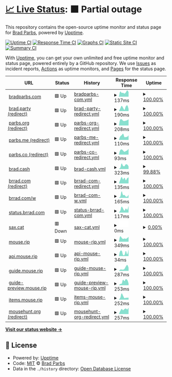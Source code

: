 # [📈 Live Status](https://bradp.github.io/uptime): <!--live status--> **🟧 Partial outage**

This repository contains the open-source uptime monitor and status page for [Brad Parbs](https://brad.party), powered by [Upptime](https://github.com/upptime/upptime).

[![Uptime CI](https://github.com/koj-co/upptime/workflows/Uptime%20CI/badge.svg)](https://github.com/koj-co/upptime/actions?query=workflow%3A%22Uptime+CI%22)
[![Response Time CI](https://github.com/koj-co/upptime/workflows/Response%20Time%20CI/badge.svg)](https://github.com/koj-co/upptime/actions?query=workflow%3A%22Response+Time+CI%22)
[![Graphs CI](https://github.com/koj-co/upptime/workflows/Graphs%20CI/badge.svg)](https://github.com/koj-co/upptime/actions?query=workflow%3A%22Graphs+CI%22)
[![Static Site CI](https://github.com/koj-co/upptime/workflows/Static%20Site%20CI/badge.svg)](https://github.com/koj-co/upptime/actions?query=workflow%3A%22Static+Site+CI%22)
[![Summary CI](https://github.com/koj-co/upptime/workflows/Summary%20CI/badge.svg)](https://github.com/koj-co/upptime/actions?query=workflow%3A%22Summary+CI%22)

With [Upptime](https://upptime.js.org), you can get your own unlimited and free uptime monitor and status page, powered entirely by a GitHub repository. We use [Issues](https://github.com/bradp/uptime/issues) as incident reports, [Actions](https://github.com/bradp/uptime/actions) as uptime monitors, and [Pages](https://bradp.github.io/uptime) for the status page.

<!--start: status pages-->
<!-- This summary is generated by Upptime (https://github.com/upptime/upptime) -->
<!-- Do not edit this manually, your changes will be overwritten -->
<!-- prettier-ignore -->
| URL | Status | History | Response Time | Uptime |
| --- | ------ | ------- | ------------- | ------ |
| <img alt="" src="https://bradparbs.com/images/icons/favicon-32x32.png" height="13"> [bradparbs.com](https://bradparbs.com) | 🟩 Up | [bradparbs-com.yml](https://github.com/bradp/uptime/commits/HEAD/history/bradparbs-com.yml) | <details><summary><img alt="Response time graph" src="./graphs/bradparbs-com/response-time-week.png" height="20"> 137ms</summary><br><a href="https://status.brrad.com/history/bradparbs-com"><img alt="Response time 156" src="https://img.shields.io/endpoint?url=https%3A%2F%2Fraw.githubusercontent.com%2Fbradp%2Fuptime%2FHEAD%2Fapi%2Fbradparbs-com%2Fresponse-time.json"></a><br><a href="https://status.brrad.com/history/bradparbs-com"><img alt="24-hour response time 142" src="https://img.shields.io/endpoint?url=https%3A%2F%2Fraw.githubusercontent.com%2Fbradp%2Fuptime%2FHEAD%2Fapi%2Fbradparbs-com%2Fresponse-time-day.json"></a><br><a href="https://status.brrad.com/history/bradparbs-com"><img alt="7-day response time 137" src="https://img.shields.io/endpoint?url=https%3A%2F%2Fraw.githubusercontent.com%2Fbradp%2Fuptime%2FHEAD%2Fapi%2Fbradparbs-com%2Fresponse-time-week.json"></a><br><a href="https://status.brrad.com/history/bradparbs-com"><img alt="30-day response time 146" src="https://img.shields.io/endpoint?url=https%3A%2F%2Fraw.githubusercontent.com%2Fbradp%2Fuptime%2FHEAD%2Fapi%2Fbradparbs-com%2Fresponse-time-month.json"></a><br><a href="https://status.brrad.com/history/bradparbs-com"><img alt="1-year response time 148" src="https://img.shields.io/endpoint?url=https%3A%2F%2Fraw.githubusercontent.com%2Fbradp%2Fuptime%2FHEAD%2Fapi%2Fbradparbs-com%2Fresponse-time-year.json"></a></details> | <details><summary><a href="https://status.brrad.com/history/bradparbs-com">100.00%</a></summary><a href="https://status.brrad.com/history/bradparbs-com"><img alt="All-time uptime 100.00%" src="https://img.shields.io/endpoint?url=https%3A%2F%2Fraw.githubusercontent.com%2Fbradp%2Fuptime%2FHEAD%2Fapi%2Fbradparbs-com%2Fuptime.json"></a><br><a href="https://status.brrad.com/history/bradparbs-com"><img alt="24-hour uptime 100.00%" src="https://img.shields.io/endpoint?url=https%3A%2F%2Fraw.githubusercontent.com%2Fbradp%2Fuptime%2FHEAD%2Fapi%2Fbradparbs-com%2Fuptime-day.json"></a><br><a href="https://status.brrad.com/history/bradparbs-com"><img alt="7-day uptime 100.00%" src="https://img.shields.io/endpoint?url=https%3A%2F%2Fraw.githubusercontent.com%2Fbradp%2Fuptime%2FHEAD%2Fapi%2Fbradparbs-com%2Fuptime-week.json"></a><br><a href="https://status.brrad.com/history/bradparbs-com"><img alt="30-day uptime 100.00%" src="https://img.shields.io/endpoint?url=https%3A%2F%2Fraw.githubusercontent.com%2Fbradp%2Fuptime%2FHEAD%2Fapi%2Fbradparbs-com%2Fuptime-month.json"></a><br><a href="https://status.brrad.com/history/bradparbs-com"><img alt="1-year uptime 100.00%" src="https://img.shields.io/endpoint?url=https%3A%2F%2Fraw.githubusercontent.com%2Fbradp%2Fuptime%2FHEAD%2Fapi%2Fbradparbs-com%2Fuptime-year.json"></a></details>
| <img alt="" src="https://icons.duckduckgo.com/ip3/brad.party.ico" height="13"> [brad.party (redirect)](https://brad.party) | 🟩 Up | [brad-party-redirect.yml](https://github.com/bradp/uptime/commits/HEAD/history/brad-party-redirect.yml) | <details><summary><img alt="Response time graph" src="./graphs/brad-party-redirect/response-time-week.png" height="20"> 190ms</summary><br><a href="https://status.brrad.com/history/brad-party-redirect"><img alt="Response time 273" src="https://img.shields.io/endpoint?url=https%3A%2F%2Fraw.githubusercontent.com%2Fbradp%2Fuptime%2FHEAD%2Fapi%2Fbrad-party-redirect%2Fresponse-time.json"></a><br><a href="https://status.brrad.com/history/brad-party-redirect"><img alt="24-hour response time 115" src="https://img.shields.io/endpoint?url=https%3A%2F%2Fraw.githubusercontent.com%2Fbradp%2Fuptime%2FHEAD%2Fapi%2Fbrad-party-redirect%2Fresponse-time-day.json"></a><br><a href="https://status.brrad.com/history/brad-party-redirect"><img alt="7-day response time 190" src="https://img.shields.io/endpoint?url=https%3A%2F%2Fraw.githubusercontent.com%2Fbradp%2Fuptime%2FHEAD%2Fapi%2Fbrad-party-redirect%2Fresponse-time-week.json"></a><br><a href="https://status.brrad.com/history/brad-party-redirect"><img alt="30-day response time 247" src="https://img.shields.io/endpoint?url=https%3A%2F%2Fraw.githubusercontent.com%2Fbradp%2Fuptime%2FHEAD%2Fapi%2Fbrad-party-redirect%2Fresponse-time-month.json"></a><br><a href="https://status.brrad.com/history/brad-party-redirect"><img alt="1-year response time 268" src="https://img.shields.io/endpoint?url=https%3A%2F%2Fraw.githubusercontent.com%2Fbradp%2Fuptime%2FHEAD%2Fapi%2Fbrad-party-redirect%2Fresponse-time-year.json"></a></details> | <details><summary><a href="https://status.brrad.com/history/brad-party-redirect">100.00%</a></summary><a href="https://status.brrad.com/history/brad-party-redirect"><img alt="All-time uptime 99.99%" src="https://img.shields.io/endpoint?url=https%3A%2F%2Fraw.githubusercontent.com%2Fbradp%2Fuptime%2FHEAD%2Fapi%2Fbrad-party-redirect%2Fuptime.json"></a><br><a href="https://status.brrad.com/history/brad-party-redirect"><img alt="24-hour uptime 100.00%" src="https://img.shields.io/endpoint?url=https%3A%2F%2Fraw.githubusercontent.com%2Fbradp%2Fuptime%2FHEAD%2Fapi%2Fbrad-party-redirect%2Fuptime-day.json"></a><br><a href="https://status.brrad.com/history/brad-party-redirect"><img alt="7-day uptime 100.00%" src="https://img.shields.io/endpoint?url=https%3A%2F%2Fraw.githubusercontent.com%2Fbradp%2Fuptime%2FHEAD%2Fapi%2Fbrad-party-redirect%2Fuptime-week.json"></a><br><a href="https://status.brrad.com/history/brad-party-redirect"><img alt="30-day uptime 100.00%" src="https://img.shields.io/endpoint?url=https%3A%2F%2Fraw.githubusercontent.com%2Fbradp%2Fuptime%2FHEAD%2Fapi%2Fbrad-party-redirect%2Fuptime-month.json"></a><br><a href="https://status.brrad.com/history/brad-party-redirect"><img alt="1-year uptime 99.99%" src="https://img.shields.io/endpoint?url=https%3A%2F%2Fraw.githubusercontent.com%2Fbradp%2Fuptime%2FHEAD%2Fapi%2Fbrad-party-redirect%2Fuptime-year.json"></a></details>
| <img alt="" src="https://icons.duckduckgo.com/ip3/parbs.org.ico" height="13"> [parbs.org (redirect)](https://parbs.org) | 🟩 Up | [parbs-org-redirect.yml](https://github.com/bradp/uptime/commits/HEAD/history/parbs-org-redirect.yml) | <details><summary><img alt="Response time graph" src="./graphs/parbs-org-redirect/response-time-week.png" height="20"> 208ms</summary><br><a href="https://status.brrad.com/history/parbs-org-redirect"><img alt="Response time 211" src="https://img.shields.io/endpoint?url=https%3A%2F%2Fraw.githubusercontent.com%2Fbradp%2Fuptime%2FHEAD%2Fapi%2Fparbs-org-redirect%2Fresponse-time.json"></a><br><a href="https://status.brrad.com/history/parbs-org-redirect"><img alt="24-hour response time 239" src="https://img.shields.io/endpoint?url=https%3A%2F%2Fraw.githubusercontent.com%2Fbradp%2Fuptime%2FHEAD%2Fapi%2Fparbs-org-redirect%2Fresponse-time-day.json"></a><br><a href="https://status.brrad.com/history/parbs-org-redirect"><img alt="7-day response time 208" src="https://img.shields.io/endpoint?url=https%3A%2F%2Fraw.githubusercontent.com%2Fbradp%2Fuptime%2FHEAD%2Fapi%2Fparbs-org-redirect%2Fresponse-time-week.json"></a><br><a href="https://status.brrad.com/history/parbs-org-redirect"><img alt="30-day response time 230" src="https://img.shields.io/endpoint?url=https%3A%2F%2Fraw.githubusercontent.com%2Fbradp%2Fuptime%2FHEAD%2Fapi%2Fparbs-org-redirect%2Fresponse-time-month.json"></a><br><a href="https://status.brrad.com/history/parbs-org-redirect"><img alt="1-year response time 205" src="https://img.shields.io/endpoint?url=https%3A%2F%2Fraw.githubusercontent.com%2Fbradp%2Fuptime%2FHEAD%2Fapi%2Fparbs-org-redirect%2Fresponse-time-year.json"></a></details> | <details><summary><a href="https://status.brrad.com/history/parbs-org-redirect">100.00%</a></summary><a href="https://status.brrad.com/history/parbs-org-redirect"><img alt="All-time uptime 100.00%" src="https://img.shields.io/endpoint?url=https%3A%2F%2Fraw.githubusercontent.com%2Fbradp%2Fuptime%2FHEAD%2Fapi%2Fparbs-org-redirect%2Fuptime.json"></a><br><a href="https://status.brrad.com/history/parbs-org-redirect"><img alt="24-hour uptime 100.00%" src="https://img.shields.io/endpoint?url=https%3A%2F%2Fraw.githubusercontent.com%2Fbradp%2Fuptime%2FHEAD%2Fapi%2Fparbs-org-redirect%2Fuptime-day.json"></a><br><a href="https://status.brrad.com/history/parbs-org-redirect"><img alt="7-day uptime 100.00%" src="https://img.shields.io/endpoint?url=https%3A%2F%2Fraw.githubusercontent.com%2Fbradp%2Fuptime%2FHEAD%2Fapi%2Fparbs-org-redirect%2Fuptime-week.json"></a><br><a href="https://status.brrad.com/history/parbs-org-redirect"><img alt="30-day uptime 100.00%" src="https://img.shields.io/endpoint?url=https%3A%2F%2Fraw.githubusercontent.com%2Fbradp%2Fuptime%2FHEAD%2Fapi%2Fparbs-org-redirect%2Fuptime-month.json"></a><br><a href="https://status.brrad.com/history/parbs-org-redirect"><img alt="1-year uptime 100.00%" src="https://img.shields.io/endpoint?url=https%3A%2F%2Fraw.githubusercontent.com%2Fbradp%2Fuptime%2FHEAD%2Fapi%2Fparbs-org-redirect%2Fuptime-year.json"></a></details>
| <img alt="" src="https://icons.duckduckgo.com/ip3/parbs.me.ico" height="13"> [parbs.me (redirect)](https://parbs.me) | 🟩 Up | [parbs-me-redirect.yml](https://github.com/bradp/uptime/commits/HEAD/history/parbs-me-redirect.yml) | <details><summary><img alt="Response time graph" src="./graphs/parbs-me-redirect/response-time-week.png" height="20"> 110ms</summary><br><a href="https://status.brrad.com/history/parbs-me-redirect"><img alt="Response time 144" src="https://img.shields.io/endpoint?url=https%3A%2F%2Fraw.githubusercontent.com%2Fbradp%2Fuptime%2FHEAD%2Fapi%2Fparbs-me-redirect%2Fresponse-time.json"></a><br><a href="https://status.brrad.com/history/parbs-me-redirect"><img alt="24-hour response time 125" src="https://img.shields.io/endpoint?url=https%3A%2F%2Fraw.githubusercontent.com%2Fbradp%2Fuptime%2FHEAD%2Fapi%2Fparbs-me-redirect%2Fresponse-time-day.json"></a><br><a href="https://status.brrad.com/history/parbs-me-redirect"><img alt="7-day response time 110" src="https://img.shields.io/endpoint?url=https%3A%2F%2Fraw.githubusercontent.com%2Fbradp%2Fuptime%2FHEAD%2Fapi%2Fparbs-me-redirect%2Fresponse-time-week.json"></a><br><a href="https://status.brrad.com/history/parbs-me-redirect"><img alt="30-day response time 126" src="https://img.shields.io/endpoint?url=https%3A%2F%2Fraw.githubusercontent.com%2Fbradp%2Fuptime%2FHEAD%2Fapi%2Fparbs-me-redirect%2Fresponse-time-month.json"></a><br><a href="https://status.brrad.com/history/parbs-me-redirect"><img alt="1-year response time 142" src="https://img.shields.io/endpoint?url=https%3A%2F%2Fraw.githubusercontent.com%2Fbradp%2Fuptime%2FHEAD%2Fapi%2Fparbs-me-redirect%2Fresponse-time-year.json"></a></details> | <details><summary><a href="https://status.brrad.com/history/parbs-me-redirect">100.00%</a></summary><a href="https://status.brrad.com/history/parbs-me-redirect"><img alt="All-time uptime 99.88%" src="https://img.shields.io/endpoint?url=https%3A%2F%2Fraw.githubusercontent.com%2Fbradp%2Fuptime%2FHEAD%2Fapi%2Fparbs-me-redirect%2Fuptime.json"></a><br><a href="https://status.brrad.com/history/parbs-me-redirect"><img alt="24-hour uptime 100.00%" src="https://img.shields.io/endpoint?url=https%3A%2F%2Fraw.githubusercontent.com%2Fbradp%2Fuptime%2FHEAD%2Fapi%2Fparbs-me-redirect%2Fuptime-day.json"></a><br><a href="https://status.brrad.com/history/parbs-me-redirect"><img alt="7-day uptime 100.00%" src="https://img.shields.io/endpoint?url=https%3A%2F%2Fraw.githubusercontent.com%2Fbradp%2Fuptime%2FHEAD%2Fapi%2Fparbs-me-redirect%2Fuptime-week.json"></a><br><a href="https://status.brrad.com/history/parbs-me-redirect"><img alt="30-day uptime 100.00%" src="https://img.shields.io/endpoint?url=https%3A%2F%2Fraw.githubusercontent.com%2Fbradp%2Fuptime%2FHEAD%2Fapi%2Fparbs-me-redirect%2Fuptime-month.json"></a><br><a href="https://status.brrad.com/history/parbs-me-redirect"><img alt="1-year uptime 99.86%" src="https://img.shields.io/endpoint?url=https%3A%2F%2Fraw.githubusercontent.com%2Fbradp%2Fuptime%2FHEAD%2Fapi%2Fparbs-me-redirect%2Fuptime-year.json"></a></details>
| <img alt="" src="https://icons.duckduckgo.com/ip3/parbs.co.ico" height="13"> [parbs.co (redirect)](https://parbs.co) | 🟩 Up | [parbs-co-redirect.yml](https://github.com/bradp/uptime/commits/HEAD/history/parbs-co-redirect.yml) | <details><summary><img alt="Response time graph" src="./graphs/parbs-co-redirect/response-time-week.png" height="20"> 93ms</summary><br><a href="https://status.brrad.com/history/parbs-co-redirect"><img alt="Response time 130" src="https://img.shields.io/endpoint?url=https%3A%2F%2Fraw.githubusercontent.com%2Fbradp%2Fuptime%2FHEAD%2Fapi%2Fparbs-co-redirect%2Fresponse-time.json"></a><br><a href="https://status.brrad.com/history/parbs-co-redirect"><img alt="24-hour response time 125" src="https://img.shields.io/endpoint?url=https%3A%2F%2Fraw.githubusercontent.com%2Fbradp%2Fuptime%2FHEAD%2Fapi%2Fparbs-co-redirect%2Fresponse-time-day.json"></a><br><a href="https://status.brrad.com/history/parbs-co-redirect"><img alt="7-day response time 93" src="https://img.shields.io/endpoint?url=https%3A%2F%2Fraw.githubusercontent.com%2Fbradp%2Fuptime%2FHEAD%2Fapi%2Fparbs-co-redirect%2Fresponse-time-week.json"></a><br><a href="https://status.brrad.com/history/parbs-co-redirect"><img alt="30-day response time 99" src="https://img.shields.io/endpoint?url=https%3A%2F%2Fraw.githubusercontent.com%2Fbradp%2Fuptime%2FHEAD%2Fapi%2Fparbs-co-redirect%2Fresponse-time-month.json"></a><br><a href="https://status.brrad.com/history/parbs-co-redirect"><img alt="1-year response time 129" src="https://img.shields.io/endpoint?url=https%3A%2F%2Fraw.githubusercontent.com%2Fbradp%2Fuptime%2FHEAD%2Fapi%2Fparbs-co-redirect%2Fresponse-time-year.json"></a></details> | <details><summary><a href="https://status.brrad.com/history/parbs-co-redirect">100.00%</a></summary><a href="https://status.brrad.com/history/parbs-co-redirect"><img alt="All-time uptime 100.00%" src="https://img.shields.io/endpoint?url=https%3A%2F%2Fraw.githubusercontent.com%2Fbradp%2Fuptime%2FHEAD%2Fapi%2Fparbs-co-redirect%2Fuptime.json"></a><br><a href="https://status.brrad.com/history/parbs-co-redirect"><img alt="24-hour uptime 100.00%" src="https://img.shields.io/endpoint?url=https%3A%2F%2Fraw.githubusercontent.com%2Fbradp%2Fuptime%2FHEAD%2Fapi%2Fparbs-co-redirect%2Fuptime-day.json"></a><br><a href="https://status.brrad.com/history/parbs-co-redirect"><img alt="7-day uptime 100.00%" src="https://img.shields.io/endpoint?url=https%3A%2F%2Fraw.githubusercontent.com%2Fbradp%2Fuptime%2FHEAD%2Fapi%2Fparbs-co-redirect%2Fuptime-week.json"></a><br><a href="https://status.brrad.com/history/parbs-co-redirect"><img alt="30-day uptime 100.00%" src="https://img.shields.io/endpoint?url=https%3A%2F%2Fraw.githubusercontent.com%2Fbradp%2Fuptime%2FHEAD%2Fapi%2Fparbs-co-redirect%2Fuptime-month.json"></a><br><a href="https://status.brrad.com/history/parbs-co-redirect"><img alt="1-year uptime 100.00%" src="https://img.shields.io/endpoint?url=https%3A%2F%2Fraw.githubusercontent.com%2Fbradp%2Fuptime%2FHEAD%2Fapi%2Fparbs-co-redirect%2Fuptime-year.json"></a></details>
| <img alt="" src="https://brad.cash/favicon-32x32.png" height="13"> [brad.cash](https://brad.cash) | 🟩 Up | [brad-cash.yml](https://github.com/bradp/uptime/commits/HEAD/history/brad-cash.yml) | <details><summary><img alt="Response time graph" src="./graphs/brad-cash/response-time-week.png" height="20"> 323ms</summary><br><a href="https://status.brrad.com/history/brad-cash"><img alt="Response time 303" src="https://img.shields.io/endpoint?url=https%3A%2F%2Fraw.githubusercontent.com%2Fbradp%2Fuptime%2FHEAD%2Fapi%2Fbrad-cash%2Fresponse-time.json"></a><br><a href="https://status.brrad.com/history/brad-cash"><img alt="24-hour response time 281" src="https://img.shields.io/endpoint?url=https%3A%2F%2Fraw.githubusercontent.com%2Fbradp%2Fuptime%2FHEAD%2Fapi%2Fbrad-cash%2Fresponse-time-day.json"></a><br><a href="https://status.brrad.com/history/brad-cash"><img alt="7-day response time 323" src="https://img.shields.io/endpoint?url=https%3A%2F%2Fraw.githubusercontent.com%2Fbradp%2Fuptime%2FHEAD%2Fapi%2Fbrad-cash%2Fresponse-time-week.json"></a><br><a href="https://status.brrad.com/history/brad-cash"><img alt="30-day response time 276" src="https://img.shields.io/endpoint?url=https%3A%2F%2Fraw.githubusercontent.com%2Fbradp%2Fuptime%2FHEAD%2Fapi%2Fbrad-cash%2Fresponse-time-month.json"></a><br><a href="https://status.brrad.com/history/brad-cash"><img alt="1-year response time 305" src="https://img.shields.io/endpoint?url=https%3A%2F%2Fraw.githubusercontent.com%2Fbradp%2Fuptime%2FHEAD%2Fapi%2Fbrad-cash%2Fresponse-time-year.json"></a></details> | <details><summary><a href="https://status.brrad.com/history/brad-cash">99.88%</a></summary><a href="https://status.brrad.com/history/brad-cash"><img alt="All-time uptime 99.99%" src="https://img.shields.io/endpoint?url=https%3A%2F%2Fraw.githubusercontent.com%2Fbradp%2Fuptime%2FHEAD%2Fapi%2Fbrad-cash%2Fuptime.json"></a><br><a href="https://status.brrad.com/history/brad-cash"><img alt="24-hour uptime 99.14%" src="https://img.shields.io/endpoint?url=https%3A%2F%2Fraw.githubusercontent.com%2Fbradp%2Fuptime%2FHEAD%2Fapi%2Fbrad-cash%2Fuptime-day.json"></a><br><a href="https://status.brrad.com/history/brad-cash"><img alt="7-day uptime 99.88%" src="https://img.shields.io/endpoint?url=https%3A%2F%2Fraw.githubusercontent.com%2Fbradp%2Fuptime%2FHEAD%2Fapi%2Fbrad-cash%2Fuptime-week.json"></a><br><a href="https://status.brrad.com/history/brad-cash"><img alt="30-day uptime 99.97%" src="https://img.shields.io/endpoint?url=https%3A%2F%2Fraw.githubusercontent.com%2Fbradp%2Fuptime%2FHEAD%2Fapi%2Fbrad-cash%2Fuptime-month.json"></a><br><a href="https://status.brrad.com/history/brad-cash"><img alt="1-year uptime 99.99%" src="https://img.shields.io/endpoint?url=https%3A%2F%2Fraw.githubusercontent.com%2Fbradp%2Fuptime%2FHEAD%2Fapi%2Fbrad-cash%2Fuptime-year.json"></a></details>
| <img alt="" src="https://icons.duckduckgo.com/ip3/brrad.com.ico" height="13"> [brrad.com (redirect)](https://brrad.com) | 🟩 Up | [brrad-com-redirect.yml](https://github.com/bradp/uptime/commits/HEAD/history/brrad-com-redirect.yml) | <details><summary><img alt="Response time graph" src="./graphs/brrad-com-redirect/response-time-week.png" height="20"> 135ms</summary><br><a href="https://status.brrad.com/history/brrad-com-redirect"><img alt="Response time 148" src="https://img.shields.io/endpoint?url=https%3A%2F%2Fraw.githubusercontent.com%2Fbradp%2Fuptime%2FHEAD%2Fapi%2Fbrrad-com-redirect%2Fresponse-time.json"></a><br><a href="https://status.brrad.com/history/brrad-com-redirect"><img alt="24-hour response time 171" src="https://img.shields.io/endpoint?url=https%3A%2F%2Fraw.githubusercontent.com%2Fbradp%2Fuptime%2FHEAD%2Fapi%2Fbrrad-com-redirect%2Fresponse-time-day.json"></a><br><a href="https://status.brrad.com/history/brrad-com-redirect"><img alt="7-day response time 135" src="https://img.shields.io/endpoint?url=https%3A%2F%2Fraw.githubusercontent.com%2Fbradp%2Fuptime%2FHEAD%2Fapi%2Fbrrad-com-redirect%2Fresponse-time-week.json"></a><br><a href="https://status.brrad.com/history/brrad-com-redirect"><img alt="30-day response time 139" src="https://img.shields.io/endpoint?url=https%3A%2F%2Fraw.githubusercontent.com%2Fbradp%2Fuptime%2FHEAD%2Fapi%2Fbrrad-com-redirect%2Fresponse-time-month.json"></a><br><a href="https://status.brrad.com/history/brrad-com-redirect"><img alt="1-year response time 146" src="https://img.shields.io/endpoint?url=https%3A%2F%2Fraw.githubusercontent.com%2Fbradp%2Fuptime%2FHEAD%2Fapi%2Fbrrad-com-redirect%2Fresponse-time-year.json"></a></details> | <details><summary><a href="https://status.brrad.com/history/brrad-com-redirect">100.00%</a></summary><a href="https://status.brrad.com/history/brrad-com-redirect"><img alt="All-time uptime 100.00%" src="https://img.shields.io/endpoint?url=https%3A%2F%2Fraw.githubusercontent.com%2Fbradp%2Fuptime%2FHEAD%2Fapi%2Fbrrad-com-redirect%2Fuptime.json"></a><br><a href="https://status.brrad.com/history/brrad-com-redirect"><img alt="24-hour uptime 100.00%" src="https://img.shields.io/endpoint?url=https%3A%2F%2Fraw.githubusercontent.com%2Fbradp%2Fuptime%2FHEAD%2Fapi%2Fbrrad-com-redirect%2Fuptime-day.json"></a><br><a href="https://status.brrad.com/history/brrad-com-redirect"><img alt="7-day uptime 100.00%" src="https://img.shields.io/endpoint?url=https%3A%2F%2Fraw.githubusercontent.com%2Fbradp%2Fuptime%2FHEAD%2Fapi%2Fbrrad-com-redirect%2Fuptime-week.json"></a><br><a href="https://status.brrad.com/history/brrad-com-redirect"><img alt="30-day uptime 100.00%" src="https://img.shields.io/endpoint?url=https%3A%2F%2Fraw.githubusercontent.com%2Fbradp%2Fuptime%2FHEAD%2Fapi%2Fbrrad-com-redirect%2Fuptime-month.json"></a><br><a href="https://status.brrad.com/history/brrad-com-redirect"><img alt="1-year uptime 100.00%" src="https://img.shields.io/endpoint?url=https%3A%2F%2Fraw.githubusercontent.com%2Fbradp%2Fuptime%2FHEAD%2Fapi%2Fbrrad-com-redirect%2Fuptime-year.json"></a></details>
| <img alt="" src="https://icons.duckduckgo.com/ip3/brrad.com.ico" height="13"> [brrad.com/w](https://brrad.com/w) | 🟩 Up | [brrad-com-w.yml](https://github.com/bradp/uptime/commits/HEAD/history/brrad-com-w.yml) | <details><summary><img alt="Response time graph" src="./graphs/brrad-com-w/response-time-week.png" height="20"> 165ms</summary><br><a href="https://status.brrad.com/history/brrad-com-w"><img alt="Response time 124" src="https://img.shields.io/endpoint?url=https%3A%2F%2Fraw.githubusercontent.com%2Fbradp%2Fuptime%2FHEAD%2Fapi%2Fbrrad-com-w%2Fresponse-time.json"></a><br><a href="https://status.brrad.com/history/brrad-com-w"><img alt="24-hour response time 188" src="https://img.shields.io/endpoint?url=https%3A%2F%2Fraw.githubusercontent.com%2Fbradp%2Fuptime%2FHEAD%2Fapi%2Fbrrad-com-w%2Fresponse-time-day.json"></a><br><a href="https://status.brrad.com/history/brrad-com-w"><img alt="7-day response time 165" src="https://img.shields.io/endpoint?url=https%3A%2F%2Fraw.githubusercontent.com%2Fbradp%2Fuptime%2FHEAD%2Fapi%2Fbrrad-com-w%2Fresponse-time-week.json"></a><br><a href="https://status.brrad.com/history/brrad-com-w"><img alt="30-day response time 119" src="https://img.shields.io/endpoint?url=https%3A%2F%2Fraw.githubusercontent.com%2Fbradp%2Fuptime%2FHEAD%2Fapi%2Fbrrad-com-w%2Fresponse-time-month.json"></a><br><a href="https://status.brrad.com/history/brrad-com-w"><img alt="1-year response time 121" src="https://img.shields.io/endpoint?url=https%3A%2F%2Fraw.githubusercontent.com%2Fbradp%2Fuptime%2FHEAD%2Fapi%2Fbrrad-com-w%2Fresponse-time-year.json"></a></details> | <details><summary><a href="https://status.brrad.com/history/brrad-com-w">100.00%</a></summary><a href="https://status.brrad.com/history/brrad-com-w"><img alt="All-time uptime 100.00%" src="https://img.shields.io/endpoint?url=https%3A%2F%2Fraw.githubusercontent.com%2Fbradp%2Fuptime%2FHEAD%2Fapi%2Fbrrad-com-w%2Fuptime.json"></a><br><a href="https://status.brrad.com/history/brrad-com-w"><img alt="24-hour uptime 100.00%" src="https://img.shields.io/endpoint?url=https%3A%2F%2Fraw.githubusercontent.com%2Fbradp%2Fuptime%2FHEAD%2Fapi%2Fbrrad-com-w%2Fuptime-day.json"></a><br><a href="https://status.brrad.com/history/brrad-com-w"><img alt="7-day uptime 100.00%" src="https://img.shields.io/endpoint?url=https%3A%2F%2Fraw.githubusercontent.com%2Fbradp%2Fuptime%2FHEAD%2Fapi%2Fbrrad-com-w%2Fuptime-week.json"></a><br><a href="https://status.brrad.com/history/brrad-com-w"><img alt="30-day uptime 100.00%" src="https://img.shields.io/endpoint?url=https%3A%2F%2Fraw.githubusercontent.com%2Fbradp%2Fuptime%2FHEAD%2Fapi%2Fbrrad-com-w%2Fuptime-month.json"></a><br><a href="https://status.brrad.com/history/brrad-com-w"><img alt="1-year uptime 100.00%" src="https://img.shields.io/endpoint?url=https%3A%2F%2Fraw.githubusercontent.com%2Fbradp%2Fuptime%2FHEAD%2Fapi%2Fbrrad-com-w%2Fuptime-year.json"></a></details>
| <img alt="" src="https://icons.duckduckgo.com/ip3/status.brrad.com.ico" height="13"> [status.brrad.com](https://status.brrad.com) | 🟩 Up | [status-brrad-com.yml](https://github.com/bradp/uptime/commits/HEAD/history/status-brrad-com.yml) | <details><summary><img alt="Response time graph" src="./graphs/status-brrad-com/response-time-week.png" height="20"> 117ms</summary><br><a href="https://status.brrad.com/history/status-brrad-com"><img alt="Response time 152" src="https://img.shields.io/endpoint?url=https%3A%2F%2Fraw.githubusercontent.com%2Fbradp%2Fuptime%2FHEAD%2Fapi%2Fstatus-brrad-com%2Fresponse-time.json"></a><br><a href="https://status.brrad.com/history/status-brrad-com"><img alt="24-hour response time 198" src="https://img.shields.io/endpoint?url=https%3A%2F%2Fraw.githubusercontent.com%2Fbradp%2Fuptime%2FHEAD%2Fapi%2Fstatus-brrad-com%2Fresponse-time-day.json"></a><br><a href="https://status.brrad.com/history/status-brrad-com"><img alt="7-day response time 117" src="https://img.shields.io/endpoint?url=https%3A%2F%2Fraw.githubusercontent.com%2Fbradp%2Fuptime%2FHEAD%2Fapi%2Fstatus-brrad-com%2Fresponse-time-week.json"></a><br><a href="https://status.brrad.com/history/status-brrad-com"><img alt="30-day response time 106" src="https://img.shields.io/endpoint?url=https%3A%2F%2Fraw.githubusercontent.com%2Fbradp%2Fuptime%2FHEAD%2Fapi%2Fstatus-brrad-com%2Fresponse-time-month.json"></a><br><a href="https://status.brrad.com/history/status-brrad-com"><img alt="1-year response time 153" src="https://img.shields.io/endpoint?url=https%3A%2F%2Fraw.githubusercontent.com%2Fbradp%2Fuptime%2FHEAD%2Fapi%2Fstatus-brrad-com%2Fresponse-time-year.json"></a></details> | <details><summary><a href="https://status.brrad.com/history/status-brrad-com">100.00%</a></summary><a href="https://status.brrad.com/history/status-brrad-com"><img alt="All-time uptime 100.00%" src="https://img.shields.io/endpoint?url=https%3A%2F%2Fraw.githubusercontent.com%2Fbradp%2Fuptime%2FHEAD%2Fapi%2Fstatus-brrad-com%2Fuptime.json"></a><br><a href="https://status.brrad.com/history/status-brrad-com"><img alt="24-hour uptime 100.00%" src="https://img.shields.io/endpoint?url=https%3A%2F%2Fraw.githubusercontent.com%2Fbradp%2Fuptime%2FHEAD%2Fapi%2Fstatus-brrad-com%2Fuptime-day.json"></a><br><a href="https://status.brrad.com/history/status-brrad-com"><img alt="7-day uptime 100.00%" src="https://img.shields.io/endpoint?url=https%3A%2F%2Fraw.githubusercontent.com%2Fbradp%2Fuptime%2FHEAD%2Fapi%2Fstatus-brrad-com%2Fuptime-week.json"></a><br><a href="https://status.brrad.com/history/status-brrad-com"><img alt="30-day uptime 100.00%" src="https://img.shields.io/endpoint?url=https%3A%2F%2Fraw.githubusercontent.com%2Fbradp%2Fuptime%2FHEAD%2Fapi%2Fstatus-brrad-com%2Fuptime-month.json"></a><br><a href="https://status.brrad.com/history/status-brrad-com"><img alt="1-year uptime 100.00%" src="https://img.shields.io/endpoint?url=https%3A%2F%2Fraw.githubusercontent.com%2Fbradp%2Fuptime%2FHEAD%2Fapi%2Fstatus-brrad-com%2Fuptime-year.json"></a></details>
| <img alt="" src="https://sax.cat/favicon-32x32.png" height="13"> [sax.cat](https://sax.cat) | 🟥 Down | [sax-cat.yml](https://github.com/bradp/uptime/commits/HEAD/history/sax-cat.yml) | <details><summary><img alt="Response time graph" src="./graphs/sax-cat/response-time-week.png" height="20"> 0ms</summary><br><a href="https://status.brrad.com/history/sax-cat"><img alt="Response time 298" src="https://img.shields.io/endpoint?url=https%3A%2F%2Fraw.githubusercontent.com%2Fbradp%2Fuptime%2FHEAD%2Fapi%2Fsax-cat%2Fresponse-time.json"></a><br><a href="https://status.brrad.com/history/sax-cat"><img alt="24-hour response time 0" src="https://img.shields.io/endpoint?url=https%3A%2F%2Fraw.githubusercontent.com%2Fbradp%2Fuptime%2FHEAD%2Fapi%2Fsax-cat%2Fresponse-time-day.json"></a><br><a href="https://status.brrad.com/history/sax-cat"><img alt="7-day response time 0" src="https://img.shields.io/endpoint?url=https%3A%2F%2Fraw.githubusercontent.com%2Fbradp%2Fuptime%2FHEAD%2Fapi%2Fsax-cat%2Fresponse-time-week.json"></a><br><a href="https://status.brrad.com/history/sax-cat"><img alt="30-day response time 0" src="https://img.shields.io/endpoint?url=https%3A%2F%2Fraw.githubusercontent.com%2Fbradp%2Fuptime%2FHEAD%2Fapi%2Fsax-cat%2Fresponse-time-month.json"></a><br><a href="https://status.brrad.com/history/sax-cat"><img alt="1-year response time 313" src="https://img.shields.io/endpoint?url=https%3A%2F%2Fraw.githubusercontent.com%2Fbradp%2Fuptime%2FHEAD%2Fapi%2Fsax-cat%2Fresponse-time-year.json"></a></details> | <details><summary><a href="https://status.brrad.com/history/sax-cat">0.00%</a></summary><a href="https://status.brrad.com/history/sax-cat"><img alt="All-time uptime 87.74%" src="https://img.shields.io/endpoint?url=https%3A%2F%2Fraw.githubusercontent.com%2Fbradp%2Fuptime%2FHEAD%2Fapi%2Fsax-cat%2Fuptime.json"></a><br><a href="https://status.brrad.com/history/sax-cat"><img alt="24-hour uptime 0.00%" src="https://img.shields.io/endpoint?url=https%3A%2F%2Fraw.githubusercontent.com%2Fbradp%2Fuptime%2FHEAD%2Fapi%2Fsax-cat%2Fuptime-day.json"></a><br><a href="https://status.brrad.com/history/sax-cat"><img alt="7-day uptime 0.00%" src="https://img.shields.io/endpoint?url=https%3A%2F%2Fraw.githubusercontent.com%2Fbradp%2Fuptime%2FHEAD%2Fapi%2Fsax-cat%2Fuptime-week.json"></a><br><a href="https://status.brrad.com/history/sax-cat"><img alt="30-day uptime 0.00%" src="https://img.shields.io/endpoint?url=https%3A%2F%2Fraw.githubusercontent.com%2Fbradp%2Fuptime%2FHEAD%2Fapi%2Fsax-cat%2Fuptime-month.json"></a><br><a href="https://status.brrad.com/history/sax-cat"><img alt="1-year uptime 62.06%" src="https://img.shields.io/endpoint?url=https%3A%2F%2Fraw.githubusercontent.com%2Fbradp%2Fuptime%2FHEAD%2Fapi%2Fsax-cat%2Fuptime-year.json"></a></details>
| <img alt="" src="https://mouse.rip/favicon.ico" height="13"> [mouse.rip](https://mouse.rip) | 🟩 Up | [mouse-rip.yml](https://github.com/bradp/uptime/commits/HEAD/history/mouse-rip.yml) | <details><summary><img alt="Response time graph" src="./graphs/mouse-rip/response-time-week.png" height="20"> 349ms</summary><br><a href="https://status.brrad.com/history/mouse-rip"><img alt="Response time 371" src="https://img.shields.io/endpoint?url=https%3A%2F%2Fraw.githubusercontent.com%2Fbradp%2Fuptime%2FHEAD%2Fapi%2Fmouse-rip%2Fresponse-time.json"></a><br><a href="https://status.brrad.com/history/mouse-rip"><img alt="24-hour response time 451" src="https://img.shields.io/endpoint?url=https%3A%2F%2Fraw.githubusercontent.com%2Fbradp%2Fuptime%2FHEAD%2Fapi%2Fmouse-rip%2Fresponse-time-day.json"></a><br><a href="https://status.brrad.com/history/mouse-rip"><img alt="7-day response time 349" src="https://img.shields.io/endpoint?url=https%3A%2F%2Fraw.githubusercontent.com%2Fbradp%2Fuptime%2FHEAD%2Fapi%2Fmouse-rip%2Fresponse-time-week.json"></a><br><a href="https://status.brrad.com/history/mouse-rip"><img alt="30-day response time 456" src="https://img.shields.io/endpoint?url=https%3A%2F%2Fraw.githubusercontent.com%2Fbradp%2Fuptime%2FHEAD%2Fapi%2Fmouse-rip%2Fresponse-time-month.json"></a><br><a href="https://status.brrad.com/history/mouse-rip"><img alt="1-year response time 369" src="https://img.shields.io/endpoint?url=https%3A%2F%2Fraw.githubusercontent.com%2Fbradp%2Fuptime%2FHEAD%2Fapi%2Fmouse-rip%2Fresponse-time-year.json"></a></details> | <details><summary><a href="https://status.brrad.com/history/mouse-rip">100.00%</a></summary><a href="https://status.brrad.com/history/mouse-rip"><img alt="All-time uptime 100.00%" src="https://img.shields.io/endpoint?url=https%3A%2F%2Fraw.githubusercontent.com%2Fbradp%2Fuptime%2FHEAD%2Fapi%2Fmouse-rip%2Fuptime.json"></a><br><a href="https://status.brrad.com/history/mouse-rip"><img alt="24-hour uptime 100.00%" src="https://img.shields.io/endpoint?url=https%3A%2F%2Fraw.githubusercontent.com%2Fbradp%2Fuptime%2FHEAD%2Fapi%2Fmouse-rip%2Fuptime-day.json"></a><br><a href="https://status.brrad.com/history/mouse-rip"><img alt="7-day uptime 100.00%" src="https://img.shields.io/endpoint?url=https%3A%2F%2Fraw.githubusercontent.com%2Fbradp%2Fuptime%2FHEAD%2Fapi%2Fmouse-rip%2Fuptime-week.json"></a><br><a href="https://status.brrad.com/history/mouse-rip"><img alt="30-day uptime 100.00%" src="https://img.shields.io/endpoint?url=https%3A%2F%2Fraw.githubusercontent.com%2Fbradp%2Fuptime%2FHEAD%2Fapi%2Fmouse-rip%2Fuptime-month.json"></a><br><a href="https://status.brrad.com/history/mouse-rip"><img alt="1-year uptime 100.00%" src="https://img.shields.io/endpoint?url=https%3A%2F%2Fraw.githubusercontent.com%2Fbradp%2Fuptime%2FHEAD%2Fapi%2Fmouse-rip%2Fuptime-year.json"></a></details>
| <img alt="" src="https://icons.duckduckgo.com/ip3/mouse.rip.ico" height="13"> [api.mouse.rip](https://mouse.rip/favicon.ico) | 🟩 Up | [api-mouse-rip.yml](https://github.com/bradp/uptime/commits/HEAD/history/api-mouse-rip.yml) | <details><summary><img alt="Response time graph" src="./graphs/api-mouse-rip/response-time-week.png" height="20"> 34ms</summary><br><a href="https://status.brrad.com/history/api-mouse-rip"><img alt="Response time 46" src="https://img.shields.io/endpoint?url=https%3A%2F%2Fraw.githubusercontent.com%2Fbradp%2Fuptime%2FHEAD%2Fapi%2Fapi-mouse-rip%2Fresponse-time.json"></a><br><a href="https://status.brrad.com/history/api-mouse-rip"><img alt="24-hour response time 59" src="https://img.shields.io/endpoint?url=https%3A%2F%2Fraw.githubusercontent.com%2Fbradp%2Fuptime%2FHEAD%2Fapi%2Fapi-mouse-rip%2Fresponse-time-day.json"></a><br><a href="https://status.brrad.com/history/api-mouse-rip"><img alt="7-day response time 34" src="https://img.shields.io/endpoint?url=https%3A%2F%2Fraw.githubusercontent.com%2Fbradp%2Fuptime%2FHEAD%2Fapi%2Fapi-mouse-rip%2Fresponse-time-week.json"></a><br><a href="https://status.brrad.com/history/api-mouse-rip"><img alt="30-day response time 40" src="https://img.shields.io/endpoint?url=https%3A%2F%2Fraw.githubusercontent.com%2Fbradp%2Fuptime%2FHEAD%2Fapi%2Fapi-mouse-rip%2Fresponse-time-month.json"></a><br><a href="https://status.brrad.com/history/api-mouse-rip"><img alt="1-year response time 42" src="https://img.shields.io/endpoint?url=https%3A%2F%2Fraw.githubusercontent.com%2Fbradp%2Fuptime%2FHEAD%2Fapi%2Fapi-mouse-rip%2Fresponse-time-year.json"></a></details> | <details><summary><a href="https://status.brrad.com/history/api-mouse-rip">100.00%</a></summary><a href="https://status.brrad.com/history/api-mouse-rip"><img alt="All-time uptime 100.00%" src="https://img.shields.io/endpoint?url=https%3A%2F%2Fraw.githubusercontent.com%2Fbradp%2Fuptime%2FHEAD%2Fapi%2Fapi-mouse-rip%2Fuptime.json"></a><br><a href="https://status.brrad.com/history/api-mouse-rip"><img alt="24-hour uptime 100.00%" src="https://img.shields.io/endpoint?url=https%3A%2F%2Fraw.githubusercontent.com%2Fbradp%2Fuptime%2FHEAD%2Fapi%2Fapi-mouse-rip%2Fuptime-day.json"></a><br><a href="https://status.brrad.com/history/api-mouse-rip"><img alt="7-day uptime 100.00%" src="https://img.shields.io/endpoint?url=https%3A%2F%2Fraw.githubusercontent.com%2Fbradp%2Fuptime%2FHEAD%2Fapi%2Fapi-mouse-rip%2Fuptime-week.json"></a><br><a href="https://status.brrad.com/history/api-mouse-rip"><img alt="30-day uptime 100.00%" src="https://img.shields.io/endpoint?url=https%3A%2F%2Fraw.githubusercontent.com%2Fbradp%2Fuptime%2FHEAD%2Fapi%2Fapi-mouse-rip%2Fuptime-month.json"></a><br><a href="https://status.brrad.com/history/api-mouse-rip"><img alt="1-year uptime 100.00%" src="https://img.shields.io/endpoint?url=https%3A%2F%2Fraw.githubusercontent.com%2Fbradp%2Fuptime%2FHEAD%2Fapi%2Fapi-mouse-rip%2Fuptime-year.json"></a></details>
| <img alt="" src="https://icons.duckduckgo.com/ip3/guide.mouse.rip.ico" height="13"> [guide.mouse.rip](https://guide.mouse.rip) | 🟩 Up | [guide-mouse-rip.yml](https://github.com/bradp/uptime/commits/HEAD/history/guide-mouse-rip.yml) | <details><summary><img alt="Response time graph" src="./graphs/guide-mouse-rip/response-time-week.png" height="20"> 287ms</summary><br><a href="https://status.brrad.com/history/guide-mouse-rip"><img alt="Response time 335" src="https://img.shields.io/endpoint?url=https%3A%2F%2Fraw.githubusercontent.com%2Fbradp%2Fuptime%2FHEAD%2Fapi%2Fguide-mouse-rip%2Fresponse-time.json"></a><br><a href="https://status.brrad.com/history/guide-mouse-rip"><img alt="24-hour response time 339" src="https://img.shields.io/endpoint?url=https%3A%2F%2Fraw.githubusercontent.com%2Fbradp%2Fuptime%2FHEAD%2Fapi%2Fguide-mouse-rip%2Fresponse-time-day.json"></a><br><a href="https://status.brrad.com/history/guide-mouse-rip"><img alt="7-day response time 287" src="https://img.shields.io/endpoint?url=https%3A%2F%2Fraw.githubusercontent.com%2Fbradp%2Fuptime%2FHEAD%2Fapi%2Fguide-mouse-rip%2Fresponse-time-week.json"></a><br><a href="https://status.brrad.com/history/guide-mouse-rip"><img alt="30-day response time 321" src="https://img.shields.io/endpoint?url=https%3A%2F%2Fraw.githubusercontent.com%2Fbradp%2Fuptime%2FHEAD%2Fapi%2Fguide-mouse-rip%2Fresponse-time-month.json"></a><br><a href="https://status.brrad.com/history/guide-mouse-rip"><img alt="1-year response time 328" src="https://img.shields.io/endpoint?url=https%3A%2F%2Fraw.githubusercontent.com%2Fbradp%2Fuptime%2FHEAD%2Fapi%2Fguide-mouse-rip%2Fresponse-time-year.json"></a></details> | <details><summary><a href="https://status.brrad.com/history/guide-mouse-rip">100.00%</a></summary><a href="https://status.brrad.com/history/guide-mouse-rip"><img alt="All-time uptime 100.00%" src="https://img.shields.io/endpoint?url=https%3A%2F%2Fraw.githubusercontent.com%2Fbradp%2Fuptime%2FHEAD%2Fapi%2Fguide-mouse-rip%2Fuptime.json"></a><br><a href="https://status.brrad.com/history/guide-mouse-rip"><img alt="24-hour uptime 100.00%" src="https://img.shields.io/endpoint?url=https%3A%2F%2Fraw.githubusercontent.com%2Fbradp%2Fuptime%2FHEAD%2Fapi%2Fguide-mouse-rip%2Fuptime-day.json"></a><br><a href="https://status.brrad.com/history/guide-mouse-rip"><img alt="7-day uptime 100.00%" src="https://img.shields.io/endpoint?url=https%3A%2F%2Fraw.githubusercontent.com%2Fbradp%2Fuptime%2FHEAD%2Fapi%2Fguide-mouse-rip%2Fuptime-week.json"></a><br><a href="https://status.brrad.com/history/guide-mouse-rip"><img alt="30-day uptime 100.00%" src="https://img.shields.io/endpoint?url=https%3A%2F%2Fraw.githubusercontent.com%2Fbradp%2Fuptime%2FHEAD%2Fapi%2Fguide-mouse-rip%2Fuptime-month.json"></a><br><a href="https://status.brrad.com/history/guide-mouse-rip"><img alt="1-year uptime 100.00%" src="https://img.shields.io/endpoint?url=https%3A%2F%2Fraw.githubusercontent.com%2Fbradp%2Fuptime%2FHEAD%2Fapi%2Fguide-mouse-rip%2Fuptime-year.json"></a></details>
| <img alt="" src="https://icons.duckduckgo.com/ip3/guide-preview.mouse.rip.ico" height="13"> [guide-preview.mouse.rip](https://guide-preview.mouse.rip) | 🟩 Up | [guide-preview-mouse-rip.yml](https://github.com/bradp/uptime/commits/HEAD/history/guide-preview-mouse-rip.yml) | <details><summary><img alt="Response time graph" src="./graphs/guide-preview-mouse-rip/response-time-week.png" height="20"> 253ms</summary><br><a href="https://status.brrad.com/history/guide-preview-mouse-rip"><img alt="Response time 329" src="https://img.shields.io/endpoint?url=https%3A%2F%2Fraw.githubusercontent.com%2Fbradp%2Fuptime%2FHEAD%2Fapi%2Fguide-preview-mouse-rip%2Fresponse-time.json"></a><br><a href="https://status.brrad.com/history/guide-preview-mouse-rip"><img alt="24-hour response time 122" src="https://img.shields.io/endpoint?url=https%3A%2F%2Fraw.githubusercontent.com%2Fbradp%2Fuptime%2FHEAD%2Fapi%2Fguide-preview-mouse-rip%2Fresponse-time-day.json"></a><br><a href="https://status.brrad.com/history/guide-preview-mouse-rip"><img alt="7-day response time 253" src="https://img.shields.io/endpoint?url=https%3A%2F%2Fraw.githubusercontent.com%2Fbradp%2Fuptime%2FHEAD%2Fapi%2Fguide-preview-mouse-rip%2Fresponse-time-week.json"></a><br><a href="https://status.brrad.com/history/guide-preview-mouse-rip"><img alt="30-day response time 444" src="https://img.shields.io/endpoint?url=https%3A%2F%2Fraw.githubusercontent.com%2Fbradp%2Fuptime%2FHEAD%2Fapi%2Fguide-preview-mouse-rip%2Fresponse-time-month.json"></a><br><a href="https://status.brrad.com/history/guide-preview-mouse-rip"><img alt="1-year response time 323" src="https://img.shields.io/endpoint?url=https%3A%2F%2Fraw.githubusercontent.com%2Fbradp%2Fuptime%2FHEAD%2Fapi%2Fguide-preview-mouse-rip%2Fresponse-time-year.json"></a></details> | <details><summary><a href="https://status.brrad.com/history/guide-preview-mouse-rip">100.00%</a></summary><a href="https://status.brrad.com/history/guide-preview-mouse-rip"><img alt="All-time uptime 100.00%" src="https://img.shields.io/endpoint?url=https%3A%2F%2Fraw.githubusercontent.com%2Fbradp%2Fuptime%2FHEAD%2Fapi%2Fguide-preview-mouse-rip%2Fuptime.json"></a><br><a href="https://status.brrad.com/history/guide-preview-mouse-rip"><img alt="24-hour uptime 100.00%" src="https://img.shields.io/endpoint?url=https%3A%2F%2Fraw.githubusercontent.com%2Fbradp%2Fuptime%2FHEAD%2Fapi%2Fguide-preview-mouse-rip%2Fuptime-day.json"></a><br><a href="https://status.brrad.com/history/guide-preview-mouse-rip"><img alt="7-day uptime 100.00%" src="https://img.shields.io/endpoint?url=https%3A%2F%2Fraw.githubusercontent.com%2Fbradp%2Fuptime%2FHEAD%2Fapi%2Fguide-preview-mouse-rip%2Fuptime-week.json"></a><br><a href="https://status.brrad.com/history/guide-preview-mouse-rip"><img alt="30-day uptime 100.00%" src="https://img.shields.io/endpoint?url=https%3A%2F%2Fraw.githubusercontent.com%2Fbradp%2Fuptime%2FHEAD%2Fapi%2Fguide-preview-mouse-rip%2Fuptime-month.json"></a><br><a href="https://status.brrad.com/history/guide-preview-mouse-rip"><img alt="1-year uptime 100.00%" src="https://img.shields.io/endpoint?url=https%3A%2F%2Fraw.githubusercontent.com%2Fbradp%2Fuptime%2FHEAD%2Fapi%2Fguide-preview-mouse-rip%2Fuptime-year.json"></a></details>
| <img alt="" src="https://icons.duckduckgo.com/ip3/items.mouse.rip.ico" height="13"> [items.mouse.rip](https://items.mouse.rip) | 🟩 Up | [items-mouse-rip.yml](https://github.com/bradp/uptime/commits/HEAD/history/items-mouse-rip.yml) | <details><summary><img alt="Response time graph" src="./graphs/items-mouse-rip/response-time-week.png" height="20"> 252ms</summary><br><a href="https://status.brrad.com/history/items-mouse-rip"><img alt="Response time 366" src="https://img.shields.io/endpoint?url=https%3A%2F%2Fraw.githubusercontent.com%2Fbradp%2Fuptime%2FHEAD%2Fapi%2Fitems-mouse-rip%2Fresponse-time.json"></a><br><a href="https://status.brrad.com/history/items-mouse-rip"><img alt="24-hour response time 185" src="https://img.shields.io/endpoint?url=https%3A%2F%2Fraw.githubusercontent.com%2Fbradp%2Fuptime%2FHEAD%2Fapi%2Fitems-mouse-rip%2Fresponse-time-day.json"></a><br><a href="https://status.brrad.com/history/items-mouse-rip"><img alt="7-day response time 252" src="https://img.shields.io/endpoint?url=https%3A%2F%2Fraw.githubusercontent.com%2Fbradp%2Fuptime%2FHEAD%2Fapi%2Fitems-mouse-rip%2Fresponse-time-week.json"></a><br><a href="https://status.brrad.com/history/items-mouse-rip"><img alt="30-day response time 308" src="https://img.shields.io/endpoint?url=https%3A%2F%2Fraw.githubusercontent.com%2Fbradp%2Fuptime%2FHEAD%2Fapi%2Fitems-mouse-rip%2Fresponse-time-month.json"></a><br><a href="https://status.brrad.com/history/items-mouse-rip"><img alt="1-year response time 353" src="https://img.shields.io/endpoint?url=https%3A%2F%2Fraw.githubusercontent.com%2Fbradp%2Fuptime%2FHEAD%2Fapi%2Fitems-mouse-rip%2Fresponse-time-year.json"></a></details> | <details><summary><a href="https://status.brrad.com/history/items-mouse-rip">100.00%</a></summary><a href="https://status.brrad.com/history/items-mouse-rip"><img alt="All-time uptime 100.00%" src="https://img.shields.io/endpoint?url=https%3A%2F%2Fraw.githubusercontent.com%2Fbradp%2Fuptime%2FHEAD%2Fapi%2Fitems-mouse-rip%2Fuptime.json"></a><br><a href="https://status.brrad.com/history/items-mouse-rip"><img alt="24-hour uptime 100.00%" src="https://img.shields.io/endpoint?url=https%3A%2F%2Fraw.githubusercontent.com%2Fbradp%2Fuptime%2FHEAD%2Fapi%2Fitems-mouse-rip%2Fuptime-day.json"></a><br><a href="https://status.brrad.com/history/items-mouse-rip"><img alt="7-day uptime 100.00%" src="https://img.shields.io/endpoint?url=https%3A%2F%2Fraw.githubusercontent.com%2Fbradp%2Fuptime%2FHEAD%2Fapi%2Fitems-mouse-rip%2Fuptime-week.json"></a><br><a href="https://status.brrad.com/history/items-mouse-rip"><img alt="30-day uptime 100.00%" src="https://img.shields.io/endpoint?url=https%3A%2F%2Fraw.githubusercontent.com%2Fbradp%2Fuptime%2FHEAD%2Fapi%2Fitems-mouse-rip%2Fuptime-month.json"></a><br><a href="https://status.brrad.com/history/items-mouse-rip"><img alt="1-year uptime 100.00%" src="https://img.shields.io/endpoint?url=https%3A%2F%2Fraw.githubusercontent.com%2Fbradp%2Fuptime%2FHEAD%2Fapi%2Fitems-mouse-rip%2Fuptime-year.json"></a></details>
| <img alt="" src="https://icons.duckduckgo.com/ip3/mousehunt.org.ico" height="13"> [mousehunt.org (redirect)](https://mousehunt.org) | 🟩 Up | [mousehunt-org-redirect.yml](https://github.com/bradp/uptime/commits/HEAD/history/mousehunt-org-redirect.yml) | <details><summary><img alt="Response time graph" src="./graphs/mousehunt-org-redirect/response-time-week.png" height="20"> 257ms</summary><br><a href="https://status.brrad.com/history/mousehunt-org-redirect"><img alt="Response time 252" src="https://img.shields.io/endpoint?url=https%3A%2F%2Fraw.githubusercontent.com%2Fbradp%2Fuptime%2FHEAD%2Fapi%2Fmousehunt-org-redirect%2Fresponse-time.json"></a><br><a href="https://status.brrad.com/history/mousehunt-org-redirect"><img alt="24-hour response time 350" src="https://img.shields.io/endpoint?url=https%3A%2F%2Fraw.githubusercontent.com%2Fbradp%2Fuptime%2FHEAD%2Fapi%2Fmousehunt-org-redirect%2Fresponse-time-day.json"></a><br><a href="https://status.brrad.com/history/mousehunt-org-redirect"><img alt="7-day response time 257" src="https://img.shields.io/endpoint?url=https%3A%2F%2Fraw.githubusercontent.com%2Fbradp%2Fuptime%2FHEAD%2Fapi%2Fmousehunt-org-redirect%2Fresponse-time-week.json"></a><br><a href="https://status.brrad.com/history/mousehunt-org-redirect"><img alt="30-day response time 229" src="https://img.shields.io/endpoint?url=https%3A%2F%2Fraw.githubusercontent.com%2Fbradp%2Fuptime%2FHEAD%2Fapi%2Fmousehunt-org-redirect%2Fresponse-time-month.json"></a><br><a href="https://status.brrad.com/history/mousehunt-org-redirect"><img alt="1-year response time 243" src="https://img.shields.io/endpoint?url=https%3A%2F%2Fraw.githubusercontent.com%2Fbradp%2Fuptime%2FHEAD%2Fapi%2Fmousehunt-org-redirect%2Fresponse-time-year.json"></a></details> | <details><summary><a href="https://status.brrad.com/history/mousehunt-org-redirect">100.00%</a></summary><a href="https://status.brrad.com/history/mousehunt-org-redirect"><img alt="All-time uptime 100.00%" src="https://img.shields.io/endpoint?url=https%3A%2F%2Fraw.githubusercontent.com%2Fbradp%2Fuptime%2FHEAD%2Fapi%2Fmousehunt-org-redirect%2Fuptime.json"></a><br><a href="https://status.brrad.com/history/mousehunt-org-redirect"><img alt="24-hour uptime 100.00%" src="https://img.shields.io/endpoint?url=https%3A%2F%2Fraw.githubusercontent.com%2Fbradp%2Fuptime%2FHEAD%2Fapi%2Fmousehunt-org-redirect%2Fuptime-day.json"></a><br><a href="https://status.brrad.com/history/mousehunt-org-redirect"><img alt="7-day uptime 100.00%" src="https://img.shields.io/endpoint?url=https%3A%2F%2Fraw.githubusercontent.com%2Fbradp%2Fuptime%2FHEAD%2Fapi%2Fmousehunt-org-redirect%2Fuptime-week.json"></a><br><a href="https://status.brrad.com/history/mousehunt-org-redirect"><img alt="30-day uptime 100.00%" src="https://img.shields.io/endpoint?url=https%3A%2F%2Fraw.githubusercontent.com%2Fbradp%2Fuptime%2FHEAD%2Fapi%2Fmousehunt-org-redirect%2Fuptime-month.json"></a><br><a href="https://status.brrad.com/history/mousehunt-org-redirect"><img alt="1-year uptime 100.00%" src="https://img.shields.io/endpoint?url=https%3A%2F%2Fraw.githubusercontent.com%2Fbradp%2Fuptime%2FHEAD%2Fapi%2Fmousehunt-org-redirect%2Fuptime-year.json"></a></details>

<!--end: status pages-->

[**Visit our status website →**](https://bradp.github.io/uptime)

## 📄 License

- Powered by: [Upptime](https://github.com/upptime/upptime)
- Code: [MIT](./LICENSE) © [Brad Parbs](https://brad.party)
- Data in the `./history` directory: [Open Database License](https://opendatacommons.org/licenses/odbl/1-0/)
